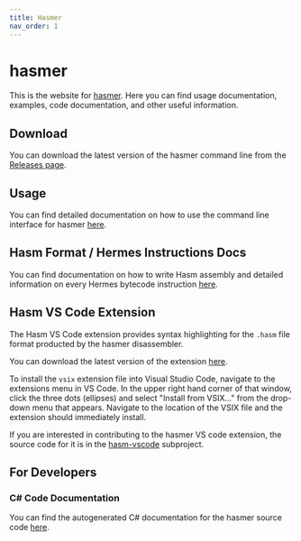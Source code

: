 ```yaml
---
title: Hasmer
nav_order: 1
---
```


# hasmer

This is the website for [hasmer](https://github.com/lucasbaizer2/hasmer).
Here you can find usage documentation, examples, code documentation, and other useful information.

## Download

You can download the latest version of the hasmer command line from the [Releases page](https://github.com/lucasbaizer2/hasmer/releases).

## Usage

You can find detailed documentation on how to use the command line interface for hasmer [here](./cli).

## Hasm Format / Hermes Instructions Docs

You can find documentation on how to write Hasm assembly and detailed information on every Hermes bytecode instruction [here](./hasm).

## Hasm VS Code Extension

The Hasm VS Code extension provides syntax highlighting for the `.hasm` file format producted by the hasmer disassembler.

You can download the latest version of the extension [here](https://lucasbaizer2.github.io/hasmer/extension/hasm.vsix).

To install the `vsix` extension file into Visual Studio Code, navigate to the extensions menu in VS Code. In the upper right hand corner of that window, click the three dots (ellipses) and select "Install from VSIX..." from the drop-down menu that appears. Navigate to the location of the VSIX file and the extension should immediately install.

If you are interested in contributing to the hasmer VS code extension, the source code for it is in the [hasm-vscode](https://github.com/lucasbaizer2/hasmer/tree/master/hasm-vscode) subproject.

## For Developers

### C# Code Documentation

You can find the autogenerated C# documentation for the hasmer source code [here](./docs/annotated.html).
